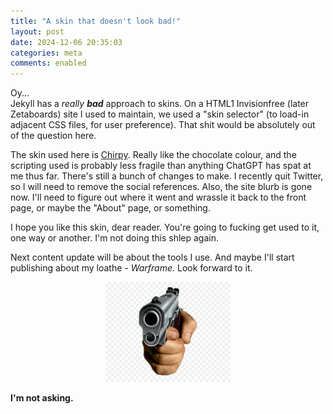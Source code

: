 ```yaml
---
title: "A skin that doesn't look bad!"
layout: post
date: 2024-12-06 20:35:03
categories: meta
comments: enabled
---
```

Oy...  
Jekyll has a <i>really <b>bad</b></i> approach to skins. On a HTML1 Invisionfree (later Zetaboards) site I used to maintain, we used a "skin selector" (to load-in adjacent CSS files, for user preference). That shit would be absolutely out of the question here.  

The skin used here is [Chirpy](https://chirpy.cotes.page/). Really like the chocolate colour, and the scripting used is probably less fragile than anything ChatGPT has spat at me thus far. There's still a bunch of changes to make. I recently quit Twitter, so I will need to remove the social references. Also, the site blurb is gone now. I'll need to figure out where it went and wrassle it back to the front page, or maybe the "About" page, or something.  

I hope you like this skin, dear reader. You're going to fucking get used to it, one way or another. I'm not doing this shlep again.  

Next content update will be about the tools I use. And maybe I'll start publishing about my loathe - <i>Warframe.</i> Look forward to it.

<center><a href="https://raw.githubusercontent.com/Nox13last/nox13last.github.io/refs/heads/main/_uploads/gun.webp"><img src="https://raw.githubusercontent.com/Nox13last/nox13last.github.io/refs/heads/main/_uploads/gun.webp" alt="Image" width="200"></a></center>

<b>I'm not asking.</b>

